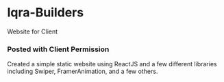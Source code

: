 # Iqra-Builders
Website for Client

### Posted with Client Permission

Created a simple static website using ReactJS and a few different libraries including Swiper, FramerAnimation, and a few others.
